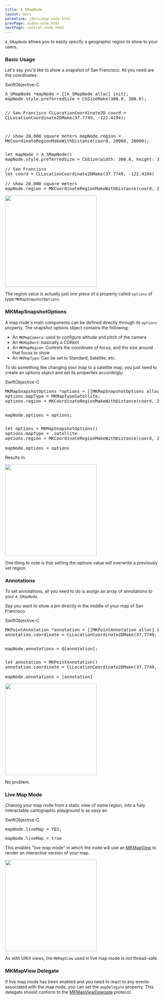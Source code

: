 ```yaml
---
title: A_SMapNode
layout: docs
permalink: /docs/map-node.html
prevPage: video-node.html
nextPage: control-node.html
---
```


`A_SMapNode` allows you to easily specify a geographic region to show to your users.  

### Basic Usage

Let's say you'd like to show a snapshot of San Francisco.  All you need are the coordinates.

<div class = "highlight-group">
<span class="language-toggle"><a data-lang="swift" class="swiftButton">Swift</a><a data-lang="objective-c" class = "active objcButton">Objective-C</a></span>

<div class = "code">
<pre lang="objc" class="objcCode">
A_SMapNode *mapNode = [[A_SMapNode alloc] init];
mapNode.style.preferredSize = CGSizeMake(300.0, 300.0);

// San Francisco
CLLocationCoordinate2D coord = CLLocationCoordinate2DMake(37.7749, -122.4194);

// show 20,000 square meters
mapNode.region = MKCoordinateRegionMakeWithDistance(coord, 20000, 20000);
</pre>

<pre lang="swift" class = "swiftCode hidden">
let mapNode = A_SMapNode()
mapNode.style.preferredSize = CGSize(width: 300.0, height: 300.0)

// San Francisco
let coord = CLLocationCoordinate2DMake(37.7749, -122.4194)

// show 20,000 square meters
mapNode.region = MKCoordinateRegionMakeWithDistance(coord, 20000, 20000)
</pre>
</div>
</div>

<img width = "300" src = "/static/images/basicMap.png"/>

The region value is actually just one piece of a property called `options` of type `MKMapSnapshotOptions`.


### MKMapSnapshotOptions

A map node's main components can be defined directly through its `options` property.  The snapshot options object contains the following:

<ul>
	<li>An <code>MKMapCamera</code>: used to configure altitude and pitch of the camera</li>
	<li>An <code>MKMapRect</code>: basically a CGRect</li>
	<li>An <code>MKMapRegion</code>: Controls the coordinate of focus, and the size around that focus to show</li>
	<li>An <code>MKMapType</code>: Can be set to Standard, Satellite, etc.</li>
</ul>

To do something like changing your map to a satellite map, you just need to create an options object and set its properties accordingly.

<div class = "highlight-group">
<span class="language-toggle"><a data-lang="swift" class="swiftButton">Swift</a><a data-lang="objective-c" class = "active objcButton">Objective-C</a></span>

<div class = "code">
<pre lang="objc" class="objcCode">
MKMapSnapshotOptions *options = [[MKMapSnapshotOptions alloc] init];
options.mapType = MKMapTypeSatellite;
options.region = MKCoordinateRegionMakeWithDistance(coord, 20000, 20000);

mapNode.options = options;
</pre>
<pre lang="swift" class = "swiftCode hidden">
let options = MKMapSnapshotOptions()
options.mapType = .satellite
options.region = MKCoordinateRegionMakeWithDistance(coord, 20000, 20000)

mapNode.options = options
</pre>
</div>
</div>

Results in:

<img width = "300" src = "/static/images/satelliteMap.png"/>

One thing to note is that setting the options value will overwrite a previously set region.

### Annotations

To set annotations, all you need to do is assign an array of annotations to your `A_SMapNode`.

Say you want to show a pin directly in the middle of your map of San Francisco.

<div class = "highlight-group">
<span class="language-toggle"><a data-lang="swift" class="swiftButton">Swift</a><a data-lang="objective-c" class = "active objcButton">Objective-C</a></span>

<div class = "code">
<pre lang="objc" class="objcCode">
MKPointAnnotation *annotation = [[MKPointAnnotation alloc] init];
annotation.coordinate = CLLocationCoordinate2DMake(37.7749, -122.4194);

mapNode.annotations = @[annotation];
</pre>
<pre lang="swift" class = "swiftCode hidden">
let annotation = MKPointAnnotation()
annotation.coordinate = CLLocationCoordinate2DMake(37.7749, -122.4194)

mapNode.annotations = [annotation]
</pre>
</div>
</div>

<img width = "300" src = "/static/images/mapWithAnnotation.png"/>

No problem.

### Live Map Mode

Chaning your map node from a static view of some region, into a fully interactable cartographic playground is as easy as:

<div class = "highlight-group">
<span class="language-toggle"><a data-lang="swift" class="swiftButton">Swift</a><a data-lang="objective-c" class = "active objcButton">Objective-C</a></span>

<div class = "code">
<pre lang="objc" class="objcCode">
mapNode.liveMap = YES;
</pre>
<pre lang="swift" class = "swiftCode hidden">
mapNode.liveMap = true
</pre>
</div>
</div>

This enables "live map mode" in which the node will use an <a href = "https://developer.apple.com/library/mac/documentation/MapKit/Reference/MKMapView_Class/">MKMapView</a> to render an interactive version of your map.

<img width = "300" src = "/static/images/liveMap.gif"/>

As with UIKit views, the `MKMapView` used in live map mode is not thread-safe.

### MKMapView Delegate

If live map mode has been enabled and you need to react to any events associated with the map node, you can set the `mapDelegate` property.  This delegate should conform to the <a href = "https://developer.apple.com/library/ios/documentation/MapKit/Reference/MKMapViewDelegate_Protocol/index.html">MKMapViewDelegate</a> protocol.




